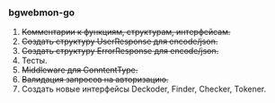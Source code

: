 ### bgwebmon-go

1. ~~Комментарии к функциям, структурам, интерфейсам.~~
2. ~~Создать структуру UserResponse для encode/json.~~
3. ~~Создать структуру ErrorResponse для encode/json.~~
4. Тесты.
5. ~~Middleware для ConntentType.~~
6. ~~Валидация запросов на авторизацию.~~
7. Создать новые интерфейсы Deckoder, Finder, Checker, Tokener.
